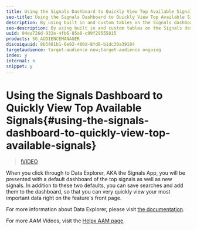 ```yaml
---
title: Using the Signals Dashboard to Quickly View Top Available Signals
seo-title: Using the Signals Dashboard to Quickly View Top Available Signals
description: By using built in and custom tables on the Signals dashboard in Data Explorer, you can quickly see the latest data coming into Audience Manager and even click through to create traits as needed. Welcome to your new, more efficient workflow!
seo-description: By using built in and custom tables on the Signals dashboard in Data Explorer, you can quickly see the latest data coming into Audience Manager and even click through to create traits as needed. Welcome to your new, more efficient workflow!
uuid: 04ea726d-932e-4fb6-85a8-c99f29555815
products: SG_AUDIENCEMANAGER
discoiquuid: 8b5481b1-0e92-480d-8fd8-b1dc30a39184
targetaudience: target-audience new;target-audience ongoing
index: y
internal: n
snippet: y
---
```


# Using the Signals Dashboard to Quickly View Top Available Signals{#using-the-signals-dashboard-to-quickly-view-top-available-signals}

>[!VIDEO](https://video.tv.adobe.com/v/25151/?quality=12)

When you click through to Data Explorer, AKA the Signals App, you will be presented with a default dashboard of the top signals as well as new signals. In addition to these two defaults, you can save searches and add them to the dashboard, so that you can very quickly view your most important data right on the feature's front page.

For more information about Data Explorer, please visit [the documentation](https://experiencecloud.adobe.com/resources/help/en_US/aam/data-explorer.html).

For more AAM Videos, visit the [Helpx AAM page](https://helpx.adobe.com/audience-manager/kt/index/aam-videos.html).
